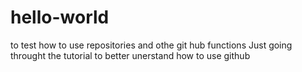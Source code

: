 # hello-world
to test how to use repositories and othe git hub functions
Just going throught the tutorial to better unerstand how to use github
